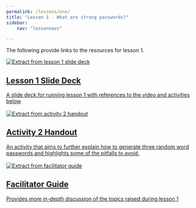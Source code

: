 ```yaml
---
permalink: /lessons/one/
title: "Lesson 1 - What are strong passwords?"
sidebar:
    nav: "lessonnavs"

---
```


The following provide links to the resources for lesson 1.

<div class="lesson-container">
<a class="lessonlink" href="{{ 'assets/downloads/Lesson1-SlidePack-includingActivity3Summary.pptx' | relative_url }}">
<div class="lesson-wrapper-flex">
<div class="lesson-img">
<img src="{{ 'assets/images/Lesson1-SlidePack.png' | relative_url }}" alt="Extract from lesson 1 slide deck"></div>
<div class="lesson-text">
<h2 class="lesson-title">Lesson 1 Slide Deck</h2>
<div class="lesson-desc">A slide deck for running lesson 1 with references to the video and activities below</div>
</div>
</div>
</a>
</div>

<br>

<div class="lesson-container">
<a class="lessonlink" href="{{ 'assets/downloads/Lesson1-Activity2-Handout.docx' | relative_url }}">
<div class="lesson-wrapper-flex">
<div class="lesson-img">
<img src="{{ 'assets/images/lesson1.png' | relative_url }}"  alt="Extract from activity 2 handout"></div>
<div class="lesson-text">
<h2 class="lesson-title">Activity 2 Handout</h2>
<div class="lesson-desc">An activity that aims to further explain how to generate three random word passwords and highlights some of the pitfalls to avoid.</div>
</div>
</div>
</a>
</div>
<br>

<div class="lesson-container">
<a class="lessonlink" href="{{ 'assets/downloads/Lesson1-FacilitatorGuide.docx' | relative_url }}">
<div class="lesson-wrapper-flex">
<div class="lesson-img">
<img src="{{ 'assets/images/facilitator_guide.png' | relative_url }}"  alt="Extract from facilitator guide"></div>
<div class="lesson-text">
<h2 class="lesson-title">Facilitator Guide</h2>
<div class="lesson-desc">Provides more in-depth discussion of the topics raised during lesson 1</div>
</div>
</div>
</a>
</div>


